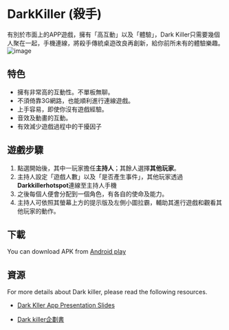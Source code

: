 # DarkKiller (殺手)

有別於市面上的APP遊戲，擁有「高互動」以及「體驗」，Dark Killer只需要幾個人聚在一起，手機連線，將殺手傳統桌遊改良再創新，給你前所未有的體驗樂趣。
![image](https://github.com/a110605/darkkiller/blob/master/pictures/1.png)

## 特色
- 擁有非常高的互動性。不單板無聊。
- 不須倚靠3G網路，也能順利進行連線遊戲。
- 上手容易，即使你沒有遊戲經驗。
- 音效及動畫的互動。
- 有效減少遊戲過程中的干擾因子

## 遊戲步驟

1. 點選開始後，其中一玩家擔任**主持人**；其餘人選擇**其他玩家**。
2. 主持人設定「遊戲人數」以及「是否產生事件」，其他玩家透過**Darkkillerhotspot**連線至主持人手機
3. 之後每個人便會分配到一個角色，有各自的使命及能力。
4. 主持人可依照其螢幕上方的提示版及左側小圖拉霸，輔助其進行遊戲和觀看其他玩家的動作。

## 下載
You can download APK from [Android play](https://play.google.com/store/apps/details?id=aaaaa.dark_killer&hl=zh_TW)

## 資源
For more details about Dark killer, please read the following resources.

- [Dark Kller App Presentation Slides](https://www.slideshare.net/andy149/dark-kller-app-presentation-slides)

- [Dark killer企劃書](https://www.dropbox.com/s/7ke6h7zemiv50ig/Dark%20killer%E4%BC%81%E5%8A%83%E6%9B%B8.pdf?dl=0)
 


